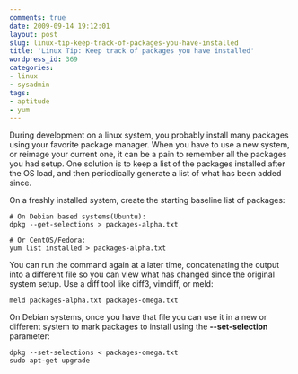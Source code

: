 ```yaml
---
comments: true
date: 2009-09-14 19:12:01
layout: post
slug: linux-tip-keep-track-of-packages-you-have-installed
title: 'Linux Tip: Keep track of packages you have installed'
wordpress_id: 369
categories:
- linux
- sysadmin
tags:
- aptitude
- yum
---
```


During development on a linux system, you probably install many packages using your favorite package manager. When you have to use a new system, or reimage your current one, it can be a pain to remember all the packages you had setup. One solution is to keep a list of the packages installed after the OS load, and then periodically generate a list of what has been added since.

On a freshly installed system, create the starting baseline list of packages:



    
    
    # On Debian based systems(Ubuntu):
    dpkg --get-selections > packages-alpha.txt
    
    # Or CentOS/Fedora:
    yum list installed > packages-alpha.txt
    



You can run the command again at a later time, concatenating the output into a different file so you can view what has changed since the original system setup. Use a diff tool like diff3, vimdiff, or meld:


    
    
    meld packages-alpha.txt packages-omega.txt
    



On Debian systems, once you have that file you can use it in a new or different system to mark packages to install using the **--set-selection** parameter:


    
    
    dpkg --set-selections < packages-omega.txt
    sudo apt-get upgrade
    
